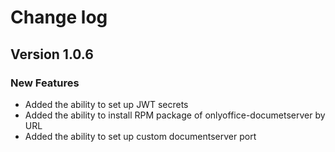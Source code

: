# Change log

## Version 1.0.6

### New Features

* Added the ability to set up JWT secrets
* Added the ability to install RPM package of onlyoffice-documetserver by URL
* Added the ability to set up custom documentserver port
